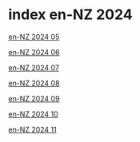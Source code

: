 # index en-NZ 2024

<a href="./05">en-NZ 2024 05</a>

<a href="./06">en-NZ 2024 06</a>

<a href="./07">en-NZ 2024 07</a>

<a href="./08">en-NZ 2024 08</a>

<a href="./09">en-NZ 2024 09</a>

<a href="./10">en-NZ 2024 10</a>

<a href="./11">en-NZ 2024 11</a>
